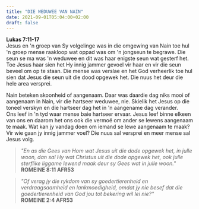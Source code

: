 ```yaml
---
title: "DIE WEDUWEE VAN NAIN"
date: 2021-09-01T05:04:00+02:00
draft: false
---
```

**Lukas 7:11-17**  
Jesus en 'n groep van Sy volgelinge was in die omgewing van Nain toe hul 'n groep mense raakloop wat oppad was om 'n jongseun te begrawe. Die seun se ma was 'n weduwee en dit was haar enigste seun wat gesterf het. Toe Jesus haar sien het Hy innig jammer gevoel vir haar en vir die seun beveel om op te staan. Die mense was verslae en het God verheerlik toe hul sien dat Jesus die seun uit die dood opgewek het. Die nuus het deur die hele area versprei.

Nain beteken skoonheid of aangenaam. Daar was daardie dag niks mooi of aangenaam in Nain, vir die hartseer weduwee, nie. Skielik het Jesus op die toneel verskyn en die hartseer dag het in 'n aangename dag verander.   
Ons leef in 'n tyd waar mense baie hartseer ervaar. Jesus leef binne elkeen van ons en daarom het ons ook die vermoë om ander se lewens aangenaam te maak. Wat kan jy vandag doen om iemand se lewe aangenaam te maak? Vir wie gaan jy innig jammer voel? Die nuus sal versprei en meer mense sal Jesus volg.  
> *"En as die Gees van Hom wat Jesus uit die dode opgewek het, in julle woon, dan sal Hy wat Christus uit die dode opgewek het, ook julle sterflike liggame lewend maak deur sy Gees wat in julle woon."*  
> ‭‭**ROMEINE‬ ‭8:11‬ ‭AFR53‬‬**  

> *"Of verag jy die rykdom van sy goedertierenheid en verdraagsaamheid en lankmoedigheid, omdat jy nie besef dat die goedertierenheid van God jou tot bekering wil lei nie?"*  
> ‭‭**ROMEINE‬ ‭2:4‬ ‭AFR53‬‬**  
